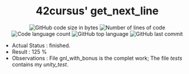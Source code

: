 <h1 align="center">
	42cursus' get_next_line
</h1>

<p align="center">
	<img alt="GitHub code size in bytes" src="https://img.shields.io/github/languages/code-size/paulasbia/get_next_line?color=blueviolet" />
	<img alt="Number of lines of code" src="https://img.shields.io/tokei/lines/github/paulasbia/get_next_line?color=blueviolet" />
	<img alt="Code language count" src="https://img.shields.io/github/languages/count/paulasbia/get_next_line?color=blue" />
	<img alt="GitHub top language" src="https://img.shields.io/github/languages/top/paulasbia/get_next_line?color=blue" />
	<img alt="GitHub last commit" src="https://img.shields.io/github/last-commit/paulasbia/get_next_line?color=brightgreen" />
</p>

- Actual Status : finished.
- Result        : 125 %
- Observations  : File gnl_with_bonus is the complet work; The file _tests_ contains my _unity_test_.
